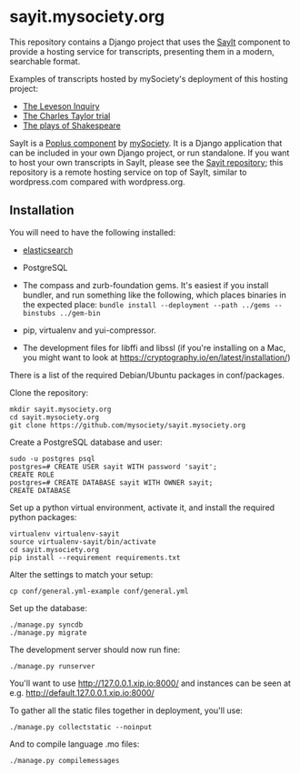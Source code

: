 sayit.mysociety.org
===================

This repository contains a Django project that uses the
[SayIt](https://github.com/mysociety/sayit) component to provide a hosting
service for transcripts, presenting them in a modern, searchable format.

Examples of transcripts hosted by mySociety's deployment of this hosting
project:

* [The Leveson Inquiry](http://leveson.sayit.mysociety.org/)
* [The Charles Taylor trial](http://charles-taylor.sayit.mysociety.org/)
* [The plays of Shakespeare](http://shakespeare.sayit.mysociety.org/)

SayIt is a [Poplus component](http://poplus.org/) by
[mySociety](https://www.mysociety.org/). It is a Django application that can be
included in your own Django project, or run standalone. If you want to host
your own transcripts in SayIt, please see the
[Sayit repository](https://github.com/mysociety/sayit); this repository is a
remote hosting service on top of SayIt, similar to wordpress.com compared with
wordpress.org.

Installation
------------

You will need to have the following installed:

* [elasticsearch](http://elasticsearch.org/)

* PostgreSQL

* The compass and zurb-foundation gems. It's easiest if you install bundler,
  and run something like the following, which places binaries in the expected
  place: `bundle install --deployment --path ../gems --binstubs ../gem-bin`

* pip, virtualenv and yui-compressor.

* The development files for libffi and libssl
  (if you're installing on a Mac, you might want to look at
  https://cryptography.io/en/latest/installation/)

There is a list of the required Debian/Ubuntu packages in conf/packages.

Clone the repository:

    mkdir sayit.mysociety.org
    cd sayit.mysociety.org
    git clone https://github.com/mysociety/sayit.mysociety.org

Create a PostgreSQL database and user:

    sudo -u postgres psql
    postgres=# CREATE USER sayit WITH password 'sayit';
    CREATE ROLE
    postgres=# CREATE DATABASE sayit WITH OWNER sayit;
    CREATE DATABASE

Set up a python virtual environment, activate it, and install the required
python packages:

    virtualenv virtualenv-sayit
    source virtualenv-sayit/bin/activate
    cd sayit.mysociety.org
    pip install --requirement requirements.txt

Alter the settings to match your setup:

    cp conf/general.yml-example conf/general.yml

Set up the database:

    ./manage.py syncdb
    ./manage.py migrate

The development server should now run fine:

    ./manage.py runserver

You'll want to use http://127.0.0.1.xip.io:8000/ and instances can be seen at
e.g. http://default.127.0.0.1.xip.io:8000/

To gather all the static files together in deployment, you'll use:

    ./manage.py collectstatic --noinput

And to compile language .mo files:

    ./manage.py compilemessages
